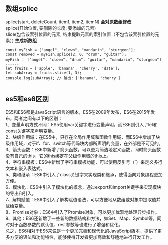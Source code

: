 <!--
 * @Date: 2024-01-16 14:36:46
 * @LastEditors: tandongyang =
 * @LastEditTime: 2024-01-16 18:09:46
 * @FilePath: /dongYangTan.github.io/docs/web/js/README.md
-->

## 数组splice
splice(start, deleteCount, item1, item2, itemN)  **会对原数组修改**  
splice(开始位置, 要删除的长度, 要添加的元素)  
slice(包含该索引位置的元素, 结束提取元素的索引位置（不包含该索引位置的元素）)  **生成新数组**  
 ```
 const myFish = ["angel", "clown", "mandarin", "sturgeon"];
 const removed = myFish.splice(2, 0, "drum", "guitar"); 
 myFish ： ["angel", "clown", "drum", "guitar", "mandarin", "sturgeon"]
 ------
 let fruits = ['apple', 'banana', 'cherry', 'date'];
 let subArray = fruits.slice(1, 3);
 console.log(subArray); // 输出: ['banana', 'cherry']


 ```
## es5和es6区别  
ES5和ES6都是JavaScript语言的版本，ES5在2009年发布，ES6在2015年发布，两者之间有以下的区别：   
1、变量声明方式不同：ES5使用var关键字进行变量声明，而ES6则引入了let和const关键字来声明变量。  
2、块级作用域：在ES5中，只存在全局作用域和函数作用域，而ES6中增加了块级作用域，对于if、for、switch等代码块内部所声明的变量，在外部是不可见的。  
3、箭头函数：ES6中新增了箭头函数，可以更为简洁地定义函数，同时箭头函数没有自己的this，它的this绑定在父级作用域的this上。  
4、字符串模板：ES6中新增了字符串模板功能，可以使用反引号（`）来定义多行文本和嵌入表达式。  
5、类和继承：ES6中引入了class关键字来实现类和继承，使得面向对象编程更加方便。  
6、模块化：ES6中引入了模块化的概念，通过export和import关键字来实现模块的导出和引入。  
7、解构赋值：ES6中引入了解构赋值语法，可以方便地从数组或对象中提取值并赋给变量。  
8、Promise对象：ES6中引入了Promise对象，可以更加优雅地处理异步操作。  
9、其他：ES6还新增了一些新的数据结构和方法，如Set、Map、Symbol等。同时对于函数参数的默认值、rest参数等也进行了增强和优化。  
总之，ES6相对于ES5来说是一个更加完善和现代化的JavaScript版本，提供了更多方便的语法和功能特性，能够使得开发者更加高效和舒适地进行开发工作。  
 
